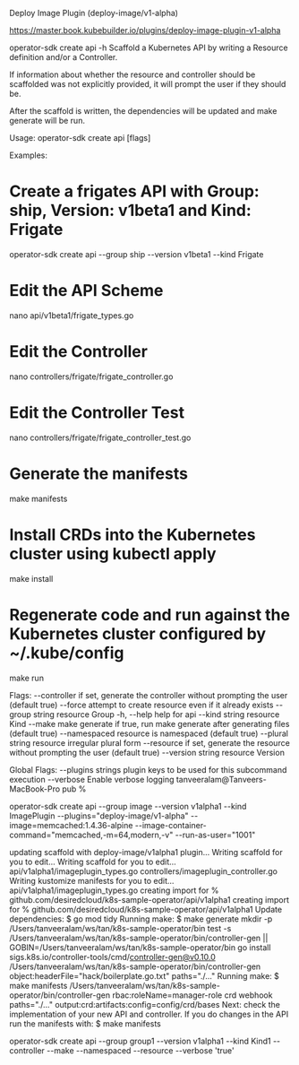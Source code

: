 Deploy Image Plugin (deploy-image/v1-alpha)

https://master.book.kubebuilder.io/plugins/deploy-image-plugin-v1-alpha


operator-sdk create api -h
Scaffold a Kubernetes API by writing a Resource definition and/or a Controller.

If information about whether the resource and controller should be scaffolded
was not explicitly provided, it will prompt the user if they should be.

After the scaffold is written, the dependencies will be updated and
make generate will be run.

Usage:
operator-sdk create api [flags]

Examples:
# Create a frigates API with Group: ship, Version: v1beta1 and Kind: Frigate
operator-sdk create api --group ship --version v1beta1 --kind Frigate

# Edit the API Scheme
nano api/v1beta1/frigate_types.go

# Edit the Controller
nano controllers/frigate/frigate_controller.go

# Edit the Controller Test
nano controllers/frigate/frigate_controller_test.go

# Generate the manifests
make manifests

# Install CRDs into the Kubernetes cluster using kubectl apply
make install

# Regenerate code and run against the Kubernetes cluster configured by ~/.kube/config
make run


Flags:
--controller           if set, generate the controller without prompting the user (default true)
--force                attempt to create resource even if it already exists
--group string         resource Group
-h, --help                 help for api
--kind string          resource Kind
--make make generate   if true, run make generate after generating files (default true)
--namespaced           resource is namespaced (default true)
--plural string        resource irregular plural form
--resource             if set, generate the resource without prompting the user (default true)
--version string       resource Version

Global Flags:
--plugins strings   plugin keys to be used for this subcommand execution
--verbose           Enable verbose logging
tanveeralam@Tanveers-MacBook-Pro pub % 




operator-sdk create api --group image --version v1alpha1 --kind ImagePlugin --plugins="deploy-image/v1-alpha" --image=memcached:1.4.36-alpine --image-container-command="memcached,-m=64,modern,-v" --run-as-user="1001"

updating scaffold with deploy-image/v1alpha1 plugin...
Writing scaffold for you to edit...
Writing scaffold for you to edit...
api/v1alpha1/imageplugin_types.go
controllers/imageplugin_controller.go
Writing kustomize manifests for you to edit...
api/v1alpha1/imageplugin_types.go
creating import for % github.com/desiredcloud/k8s-sample-operator/api/v1alpha1
creating import for % github.com/desiredcloud/k8s-sample-operator/api/v1alpha1
Update dependencies:
$ go mod tidy
Running make:
$ make generate
mkdir -p /Users/tanveeralam/ws/tan/k8s-sample-operator/bin
test -s /Users/tanveeralam/ws/tan/k8s-sample-operator/bin/controller-gen || GOBIN=/Users/tanveeralam/ws/tan/k8s-sample-operator/bin go install sigs.k8s.io/controller-tools/cmd/controller-gen@v0.10.0
/Users/tanveeralam/ws/tan/k8s-sample-operator/bin/controller-gen object:headerFile="hack/boilerplate.go.txt" paths="./..."
Running make:
$ make manifests
/Users/tanveeralam/ws/tan/k8s-sample-operator/bin/controller-gen rbac:roleName=manager-role crd webhook paths="./..." output:crd:artifacts:config=config/crd/bases
Next: check the implementation of your new API and controller. If you do changes in the API run the manifests with:
$ make manifests



operator-sdk create api --group group1 --version v1alpha1 --kind Kind1 --controller --make --namespaced --resource --verbose 'true'
